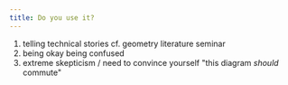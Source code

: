 ```yaml
---
title: Do you use it?
---
```

1. telling technical stories
cf. geometry literature seminar
2. being okay being confused
3. extreme skepticism / need to convince yourself
"this diagram _should_ commute"
